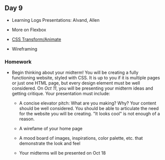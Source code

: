## Day 9

* Learning Logs Presentations: Alvand, Allen

* More on Flexbox

* [CSS Transform/Animate](https://css-tricks.com/almanac/properties/t/transform/)

* Wireframing

### Homework

* Begin thinking about your midterm! You will be creating a fully functioning website, styled with CSS. It is up to you if it is multiple pages or just one HTML page, but every design element must be well considered. On *Oct 11*, you will be presenting your midterm ideas and getting critique. Your presentation must include:

    * A concise elevator pitch: What are you making? Why? Your content should be well considered. You should be able to articulate the need for the website you will be creating. "It looks cool" is not enough of a reason.
    
    * A wirefame of your home page
    
    * A mood board of images, inspirations, color palette, etc. that demonstrate the look and feel
    
    * Your midterms will be presented on Oct 18
    
    